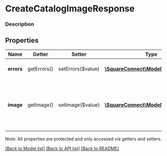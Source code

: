 # CreateCatalogImageResponse

### Description



## Properties
Name | Getter | Setter | Type | Description | Notes
------------ | ------------- | ------------- | ------------- | ------------- | -------------
**errors** | getErrors() | setErrors($value) | [**\SquareConnect\Model\Error[]**](Error.md) | Information on any errors encountered. | [optional] 
**image** | getImage() | setImage($value) | [**\SquareConnect\Model\CatalogObject**](CatalogObject.md) | The newly created &#x60;CatalogImage&#x60; including a Square-generated URL for each image. | [optional] 

Note: All properties are protected and only accessed via getters and setters.

[[Back to Model list]](../../README.md#documentation-for-models) [[Back to API list]](../../README.md#documentation-for-api-endpoints) [[Back to README]](../../README.md)

